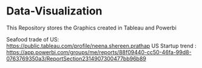 # Data-Visualization
This Repository stores  the Graphics created in Tableau and Powerbi

Seafood trade of US: https://public.tableau.com/profile/neena.shereen.prathap
US Startup trend : https://app.powerbi.com/groups/me/reports/88f09440-cc50-46fa-99d8-0763769350a3/ReportSection2314907300477bb96b89
